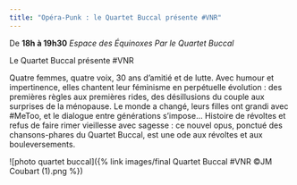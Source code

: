 ```yaml
---
title: "Opéra-Punk : le Quartet Buccal présente #VNR"
---
```

De **18h à 19h30**
_Espace des Équinoxes_
_Par le Quartet Buccal_

Le Quartet Buccal présente #VNR

Quatre femmes, quatre voix, 30 ans d’amitié et de lutte. Avec humour et impertinence, elles chantent leur féminisme en perpétuelle évolution : des premières règles aux premières rides, des désillusions du couple aux surprises de la ménopause. Le monde a changé, leurs filles ont grandi avec #MeToo, et le dialogue entre générations s’impose...
Histoire de révoltes et refus de faire rimer vieillesse avec sagesse : ce nouvel opus, ponctué des chansons-phares du Quartet Buccal, est une ode aux révoltes et aux bouleversements.

![photo quartet buccal]({% link images/final Quartet Buccal #VNR ©JM Coubart (1).png %})